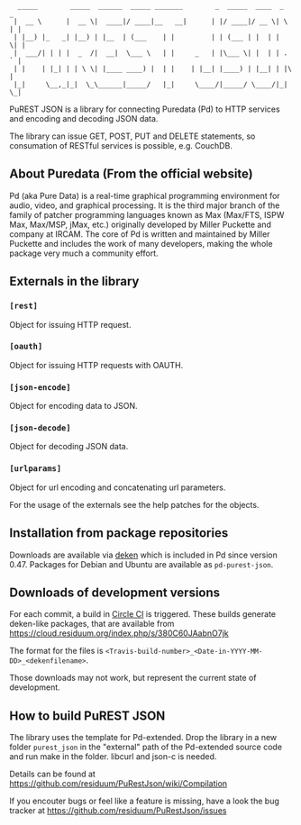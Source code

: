       _____        _____  ______  _____ _______        _  _____  ____  _   _
     |  __ \      |  __ \|  ____|/ ____|__   __|      | |/ ____|/ __ \| \ | |
     | |__) |_   _| |__) | |__  | (___    | |         | | (___ | |  | |  \| |
     |  ___/| | | |  _  /|  __|  \___ \   | |     _   | |\___ \| |  | | . ` |
     | |    | |_| | | \ \| |____ ____) |  | |    | |__| |____) | |__| | |\  |
     |_|     \__,_|_|  \_\______|_____/   |_|     \____/|_____/ \____/|_| \_|

PuREST JSON is a library for connecting Puredata (Pd) to HTTP services
and encoding and decoding JSON data.

The library can issue GET, POST, PUT and DELETE statements, so consumation
of RESTful services is possible, e.g. CouchDB.

## About Puredata (From the official website)

Pd (aka Pure Data) is a real-time graphical programming environment for
audio, video, and graphical processing. It is the third major branch
of the family of patcher programming languages known as Max (Max/FTS,
ISPW Max, Max/MSP, jMax, etc.) originally developed by Miller Puckette
and company at IRCAM. The core of Pd is written and maintained by Miller
Puckette and includes the work of many developers, making the whole
package very much a community effort.

## Externals in the library

### `[rest]`
Object for issuing HTTP request.

### `[oauth]`
Object for issuing HTTP requests with OAUTH.

### `[json-encode]`
Object for encoding data to JSON.

### `[json-decode]`
Object for decoding JSON data.

### `[urlparams]`
Object for url encoding and concatenating url parameters.

For the usage of the externals see the help patches for the objects.

## Installation from package repositories

Downloads are available via [deken](https://github.com/pure-data/deken)
which is included in Pd since version 0.47. Packages for Debian and Ubuntu
are available as `pd-purest-json`.

## Downloads of development versions

For each commit, a build in [Circle CI](https://app.circleci.com/pipelines/github/residuum/PuRestJson) 
is triggered. These builds generate deken-like packages, that are available 
from https://cloud.residuum.org/index.php/s/380C60JAabnO7jk

The format for the files is `<Travis-build-number>_<Date-in-YYYY-MM-DD>_<dekenfilename>`.

Those downloads may not work, but represent the current state of development.

## How to build PuREST JSON

The library uses the template for Pd-extended. Drop the library in a
new folder `purest_json` in the "external" path of the Pd-extended
source code and run make in the folder. libcurl and json-c is needed.

Details can be found at
https://github.com/residuum/PuRestJson/wiki/Compilation

If you encouter bugs or feel like a feature is missing, have a look
the bug tracker at
https://github.com/residuum/PuRestJson/issues
